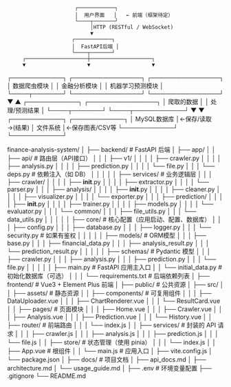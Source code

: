                           ┌────────────┐
                          │  用户界面   │   ← 前端（框架待定）
                          └────┬───────┘
                               │HTTP (RESTful / WebSocket)
                               ▼
                         ┌────────────┐
                         │  FastAPI后端 │
                         └────┬───────┘
         ┌────────────────────┼────────────────────┐
         ▼                    ▼                    ▼
 ┌────────────┐      ┌────────────────┐    ┌────────────────┐
 │ 数据爬虫模块 │      │ 金融分析模块   │    │ 机器学习预测模块 │
 └────┬───────┘      └────────────────┘    └────────────────┘
      ▼                                           ▲
 ┌────────────┐                         ┌────────────────┐
 │ 爬取的数据  │                         │ 处理/预测结果   │
 └────┬───────┘                         └────┬────────────┘
      ▼                                        ▼
 ┌────────────┐                         ┌────────────┐
 │ MySQL数据库 │←保存/读取→(结果)         │ 文件系统   │←保存图表/CSV等
 └────────────┘                         └────────────┘
 

finance-analysis-system/
│
├── backend/                    # FastAPI 后端
│   ├── app/
│   │   ├── api/                # 路由层（API接口）
│   │   │   ├── v1/
│   │   │   │   ├── crawler.py
│   │   │   │   ├── analysis.py
│   │   │   │   ├── prediction.py
│   │   │   │   └── file.py
│   │   │   └── deps.py         # 依赖注入（如 DB）
│   │   │
│   │   ├── services/           # 业务逻辑层
│   │   │   ├── crawler/
│   │   │   │   ├── __init__.py
│   │   │   │   ├── extractor.py
│   │   │   │   └── parser.py
│   │   │   ├── analysis/
│   │   │   │   ├── __init__.py
│   │   │   │   ├── cleaner.py
│   │   │   │   ├── visualizer.py
│   │   │   │   └── exporter.py
│   │   │   ├── prediction/
│   │   │   │   ├── __init__.py
│   │   │   │   ├── trainer.py
│   │   │   │   ├── models.py
│   │   │   │   └── evaluator.py
│   │   │   └── common/
│   │   │       ├── file_utils.py
│   │   │       └── data_utils.py
│   │   │
│   │   ├── core/               # 核心配置（应用启动、配置、数据库）
│   │   │   ├── config.py
│   │   │   ├── database.py
│   │   │   ├── logger.py
│   │   │   └── security.py     # 如果有鉴权
│   │   │
│   │   ├── models/             # ORM模型
│   │   │   ├── base.py
│   │   │   ├── financial_data.py
│   │   │   ├── analysis_result.py
│   │   │   └── prediction_result.py
│   │   │
│   │   ├── schemas/            # Pydantic 模型
│   │   │   ├── crawler.py
│   │   │   ├── analysis.py
│   │   │   ├── prediction.py
│   │   │   └── file.py
│   │   │
│   │   ├── main.py             # FastAPI 应用主入口
│   │   └── initial_data.py     # 初始化数据库（可选）
│   │
│   └── requirements.txt        # 后端依赖列表
│
├── frontend/                   # Vue3 + Element Plus 前端
│   ├── public/                 # 公共资源
│   ├── src/
│   │   ├── assets/             # 静态资源
│   │   ├── components/         # 可复用组件
│   │   │   ├── DataUploader.vue
│   │   │   ├── ChartRenderer.vue
│   │   │   └── ResultCard.vue
│   │   ├── pages/              # 页面模块
│   │   │   ├── Home.vue
│   │   │   ├── Crawler.vue
│   │   │   ├── Analysis.vue
│   │   │   ├── Prediction.vue
│   │   │   └── History.vue
│   │   ├── router/             # 前端路由
│   │   │   └── index.js
│   │   ├── services/           # 封装的 API 请求
│   │   │   ├── crawler.js
│   │   │   ├── analysis.js
│   │   │   ├── prediction.js
│   │   │   └── file.js
│   │   ├── store/              # 状态管理（使用 pinia）
│   │   │   └── index.js
│   │   ├── App.vue             # 根组件
│   │   └── main.js             # 应用入口
│   ├── vite.config.js
│   └── package.json
│
├── docs/                       # 项目文档
│   ├── api_docs.md
│   ├── architecture.md
│   └── usage_guide.md
│
├── .env                        # 环境变量配置
├── .gitignore
└── README.md
